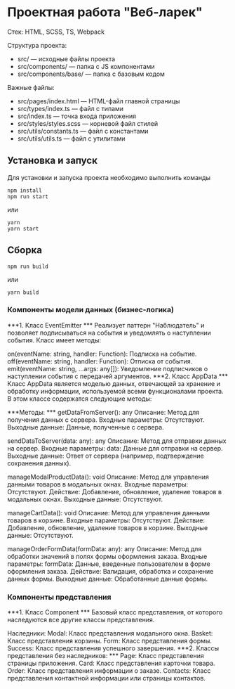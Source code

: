 # Проектная работа "Веб-ларек"

Стек: HTML, SCSS, TS, Webpack

Структура проекта:
- src/ — исходные файлы проекта
- src/components/ — папка с JS компонентами
- src/components/base/ — папка с базовым кодом

Важные файлы:
- src/pages/index.html — HTML-файл главной страницы
- src/types/index.ts — файл с типами
- src/index.ts — точка входа приложения
- src/styles/styles.scss — корневой файл стилей
- src/utils/constants.ts — файл с константами
- src/utils/utils.ts — файл с утилитами

## Установка и запуск
Для установки и запуска проекта необходимо выполнить команды

```
npm install
npm run start
```

или

```
yarn
yarn start
```
## Сборка

```
npm run build
```

или

```
yarn build
```
### Компоненты модели данных (бизнес-логика)
***1. Класс EventEmitter ***
Реализует паттерн "Наблюдатель" и позволяет подписываться на события и уведомлять о наступлении события. Класс имеет методы:

on(eventName: string, handler: Function): Подписка на событие.
off(eventName: string, handler: Function): Отписка от события.
emit(eventName: string, ...args: any[]): Уведомление подписчиков о наступлении события с передачей аргументов.
***2. Класс AppData ***
Класс AppData является моделью данных, отвечающей за хранение и обработку информации, используемой всеми функционалами проекта. В этом классе содержатся следующие методы:

***Методы: ***
getDataFromServer(): any
Описание: Метод для получения данных с сервера.
Входные параметры: Отсутствуют.
Выходные данные: Данные, полученные с сервера.

sendDataToServer(data: any): any
Описание: Метод для отправки данных на сервер.
Входные параметры:
 data: Данные для отправки на сервер.
Выходные данные: Ответ от сервера (например, подтверждение сохранения данных).

manageModalProductData(): void
Описание: Метод для управления данными товаров в модальных окнах.
Входные параметры: Отсутствуют.
Действие: Добавление, обновление, удаление товаров в модальных окнах.
Выходные данные: Отсутствуют.

manageCartData(): void
Описание: Метод для управления данными товаров в корзине.
Входные параметры: Отсутствуют.
Действие: Добавление, обновление, удаление товаров в корзине.
Выходные данные: Отсутствуют.

manageOrderFormData(formData: any): any
Описание: Метод для обработки значений в полях формы оформления заказа.
Входные параметры:
 formData: Данные, введенные пользователем в форме оформления заказа.
Действие: Валидация, обработка и сохранение данных формы.
Выходные данные: Обработанные данные формы.

### Компоненты представления
***1. Класс Component ***
Базовый класс представления, от которого наследуются все другие классы представления.

Наследники:
Modal: Класс представления модального окна.
Basket: Класс представления корзины.
Form: Класс представления формы.
Success: Класс представления успешного завершения.
***2. Классы представления без наследников: ***
Page: Класс представления страницы приложения.
Card: Класс представления карточки товара.
Order: Класс представления информации о заказе.
Contacts: Класс представления контактной информации или страницы контактов.